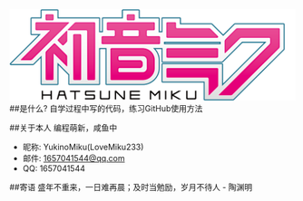 ![Miku](miku_logo.png)
##是什么?
自学过程中写的代码，练习GitHub使用方法

##关于本人
编程萌新，咸鱼中

* 昵称: YukinoMiku(LoveMiku233)
* 邮件: 1657041544@qq.com
* QQ: 1657041544

##寄语
盛年不重来，一日难再晨；及时当勉励，岁月不待人 - 陶渊明